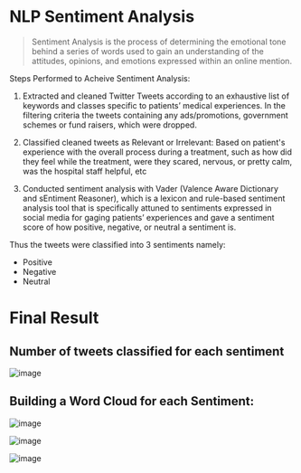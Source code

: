 # NLP Sentiment Analysis
 > Sentiment Analysis is the process of determining the emotional tone behind a series of words used to gain an understanding of the attitudes, opinions, and emotions expressed within an online mention.

Steps Performed to Acheive Sentiment Analysis: 

1. Extracted and cleaned Twitter Tweets according to an exhaustive list of
keywords and classes specific to patients’ medical experiences. In the filtering criteria the tweets containing any ads/promotions, government schemes or fund raisers, which were dropped.

2.  Classified cleaned tweets as Relevant or Irrelevant: Based on patient's experience with the overall process during a treatment, such as how did they feel while the treatment, were they scared, nervous, or pretty calm, was the hospital staff helpful, etc

3. Conducted sentiment analysis with Vader (Valence Aware Dictionary and sEntiment Reasoner), which is a lexicon and rule-based sentiment analysis tool that is specifically attuned to sentiments expressed in social media for gaging patients’ experiences and gave a sentiment score of how positive, negative, or neutral a sentiment is.


Thus the tweets were classified into 3 sentiments namely:
  * Positive
  * Negative
  * Neutral 


# Final Result

## Number of tweets classified for each sentiment

![image](https://user-images.githubusercontent.com/44031169/196083472-1889e825-a89a-4a31-ac36-b398eeb514f9.png)

## Building a Word Cloud for each Sentiment:

![image](https://user-images.githubusercontent.com/44031169/196083589-997f54ba-ecfa-41b3-8280-082bbd580f3e.png)


![image](https://user-images.githubusercontent.com/44031169/196083522-68e22aee-aa69-42d7-b990-284ad5d2b717.png)

![image](https://user-images.githubusercontent.com/44031169/196083557-2734b280-3654-4c57-b397-3ca37f6dc954.png)
